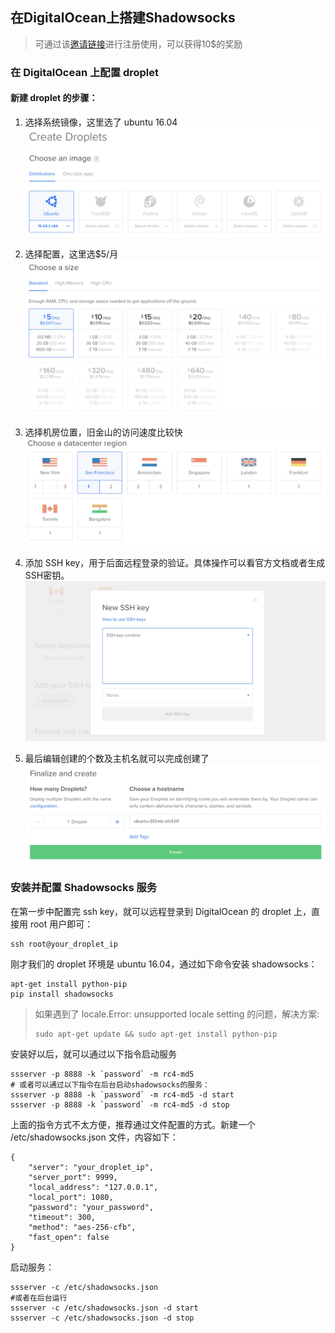## 在DigitalOcean上搭建Shadowsocks
> 可通过该[邀请链接](https://m.do.co/c/364079767fd6)进行注册使用，可以获得10$的奖励

### 在 DigitalOcean 上配置 droplet

#### 新建 droplet 的步骤：

1. 选择系统镜像，这里选了 ubuntu 16.04  
![选择镜象](images/do/choose-image.jpg)

2. 选择配置，这里选$5/月  
![选择配置](images/do/choose-a-size.jpg)

3. 选择机房位置，旧金山的访问速度比较快  
![选择机房](images/do/choose-region.jpg)

4. 添加 SSH key，用于后面远程登录的验证。具体操作可以看官方文档或者生成SSH密钥。  
![添加ssh-key](images/do/add-ssh-key.jpg)

5. 最后编辑创建的个数及主机名就可以完成创建了  
![个数及主机名](images/do/finalize.jpg)

### 安装并配置 Shadowsocks 服务

在第一步中配置完 ssh key，就可以远程登录到 DigitalOcean 的 droplet 上，直接用 root 用户即可：
```
ssh root@your_droplet_ip
```
刚才我们的 droplet 环境是 ubuntu 16.04，通过如下命令安装 shadowsocks：
```
apt-get install python-pip
pip install shadowsocks
```

> 如果遇到了 locale.Error: unsupported locale setting 的问题，解决方案:
> ```
> sudo apt-get update && sudo apt-get install python-pip
> ```

安装好以后，就可以通过以下指令启动服务
```
ssserver -p 8888 -k `password` -m rc4-md5
# 或者可以通过以下指令在后台启动shadowsocks的服务：
ssserver -p 8888 -k `password` -m rc4-md5 -d start
ssserver -p 8888 -k `password` -m rc4-md5 -d stop
```
上面的指令方式不太方便，推荐通过文件配置的方式。新建一个 /etc/shadowsocks.json 文件，内容如下：
```
{
    "server": "your_droplet_ip",
    "server_port": 9999,
    "local_address": "127.0.0.1",
    "local_port": 1080,
    "password": "your_password",
    "timeout": 300,
    "method": "aes-256-cfb",
    "fast_open": false
}
```
启动服务：
```
ssserver -c /etc/shadowsocks.json
#或者在后台运行
ssserver -c /etc/shadowsocks.json -d start
ssserver -c /etc/shadowsocks.json -d stop
```
